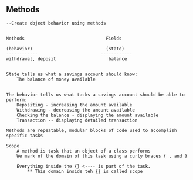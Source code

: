 ## Methods 
    --Create object behavior using methods 


    Methods                               Fields

    (behavior)                            (state)
    ------------                        ------------
    withdrawal, deposit                    balance


    State tells us what a savings account should know:
        The balance of money available
    

    The behavior tells us what tasks a savings account should be able to perform:
        Depositing - increasing the amount available 
        Withdrawing - decreasing the amount available 
        Checking the balance - displaying the amount available 
        Transaction -- displaying detailed transaction 
    
    Methods are repeatable, modular blocks of code used to accomplish specific tasks

    Scope 
        A method is task that an object of a class performs 
        We mark of the domain of this task using a curly braces { , and }

        Everything inside the {} <---- is part of the task. 
            ** This domain inside teh {} is called scope 

            
    




